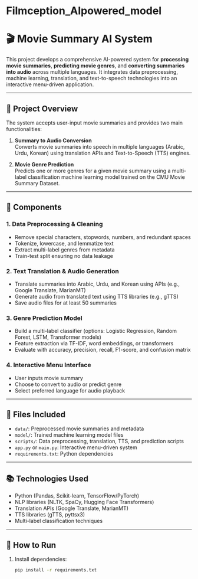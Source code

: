 # Filmception_AIpowered_model


# 🎬 Movie Summary AI System

This project develops a comprehensive AI-powered system for **processing movie summaries**, **predicting movie genres**, and **converting summaries into audio** across multiple languages. It integrates data preprocessing, machine learning, translation, and text-to-speech technologies into an interactive menu-driven application.

---

## 🧩 Project Overview

The system accepts user-input movie summaries and provides two main functionalities:

1. **Summary to Audio Conversion**  
   Converts movie summaries into speech in multiple languages (Arabic, Urdu, Korean) using translation APIs and Text-to-Speech (TTS) engines.

2. **Movie Genre Prediction**  
   Predicts one or more genres for a given movie summary using a multi-label classification machine learning model trained on the CMU Movie Summary Dataset.

---

## 🚀 Components

### 1. Data Preprocessing & Cleaning
- Remove special characters, stopwords, numbers, and redundant spaces
- Tokenize, lowercase, and lemmatize text
- Extract multi-label genres from metadata
- Train-test split ensuring no data leakage

### 2. Text Translation & Audio Generation
- Translate summaries into Arabic, Urdu, and Korean using APIs (e.g., Google Translate, MarianMT)
- Generate audio from translated text using TTS libraries (e.g., gTTS)
- Save audio files for at least 50 summaries

### 3. Genre Prediction Model
- Build a multi-label classifier (options: Logistic Regression, Random Forest, LSTM, Transformer models)
- Feature extraction via TF-IDF, word embeddings, or transformers
- Evaluate with accuracy, precision, recall, F1-score, and confusion matrix

### 4. Interactive Menu Interface
- User inputs movie summary
- Choose to convert to audio or predict genre
- Select preferred language for audio playback

---

## 📂 Files Included

- `data/`: Preprocessed movie summaries and metadata
- `model/`: Trained machine learning model files
- `scripts/`: Data preprocessing, translation, TTS, and prediction scripts
- `app.py` or `main.py`: Interactive menu-driven system
- `requirements.txt`: Python dependencies

---

## 📚 Technologies Used

- Python (Pandas, Scikit-learn, TensorFlow/PyTorch)
- NLP libraries (NLTK, SpaCy, Hugging Face Transformers)
- Translation APIs (Google Translate, MarianMT)
- TTS libraries (gTTS, pyttsx3)
- Multi-label classification techniques

---

## 🔧 How to Run

1. Install dependencies:
   ```bash
   pip install -r requirements.txt
